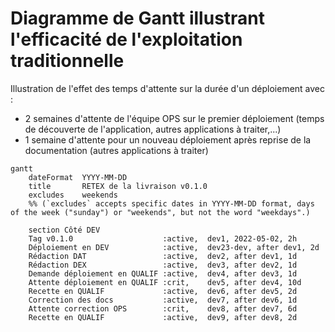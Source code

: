 # Diagramme de Gantt illustrant l'efficacité de l'exploitation traditionnelle

Illustration de l'effet des temps d'attente sur la durée d'un déploiement avec :

* 2 semaines d'attente de l'équipe OPS sur le premier déploiement (temps de découverte de l'application, autres applications à traiter,...)
* 1 semaine d'attente pour un nouveau déploiement après reprise de la documentation (autres applications à traiter)

```mermaid
gantt
    dateFormat  YYYY-MM-DD
    title       RETEX de la livraison v0.1.0
    excludes    weekends
    %% (`excludes` accepts specific dates in YYYY-MM-DD format, days of the week ("sunday") or "weekends", but not the word "weekdays".)

    section Côté DEV
    Tag v0.1.0                    :active,  dev1, 2022-05-02, 2h
    Déploiement en DEV            :active,  dev23-dev, after dev1, 2d
    Rédaction DAT                 :active,  dev2, after dev1, 1d
    Rédaction DEX                 :active,  dev3, after dev2, 1d
    Demande déploiement en QUALIF :active,  dev4, after dev3, 1d
    Attente déploiement en QUALIF :crit,    dev5, after dev4, 10d
    Recette en QUALIF             :active,  dev6, after dev5, 2d
    Correction des docs           :active,  dev7, after dev6, 1d
    Attente correction OPS        :crit,    dev8, after dev7, 6d
    Recette en QUALIF             :active,  dev9, after dev8, 2d
```












